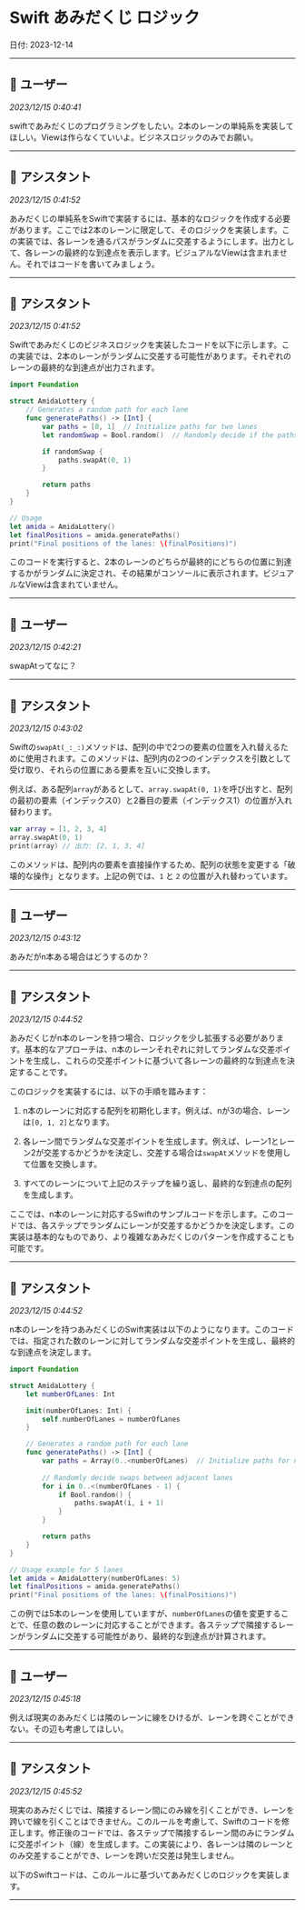 # Swift あみだくじ ロジック

日付: 2023-12-14

---

## 👤 ユーザー
*2023/12/15 0:40:41*

swiftであみだくじのプログラミングをしたい。2本のレーンの単純系を実装してほしい。Viewは作らなくていいよ。ビジネスロジックのみでお願い。

---

## 🤖 アシスタント
*2023/12/15 0:41:52*

あみだくじの単純系をSwiftで実装するには、基本的なロジックを作成する必要があります。ここでは2本のレーンに限定して、そのロジックを実装します。この実装では、各レーンを通るパスがランダムに交差するようにします。出力として、各レーンの最終的な到達点を表示します。ビジュアルなViewは含まれません。それではコードを書いてみましょう。

---

## 🤖 アシスタント
*2023/12/15 0:41:52*

Swiftであみだくじのビジネスロジックを実装したコードを以下に示します。この実装では、2本のレーンがランダムに交差する可能性があります。それぞれのレーンの最終的な到達点が出力されます。

```swift
import Foundation

struct AmidaLottery {
    // Generates a random path for each lane
    func generatePaths() -> [Int] {
        var paths = [0, 1]  // Initialize paths for two lanes
        let randomSwap = Bool.random()  // Randomly decide if the paths should swap

        if randomSwap {
            paths.swapAt(0, 1)
        }

        return paths
    }
}

// Usage
let amida = AmidaLottery()
let finalPositions = amida.generatePaths()
print("Final positions of the lanes: \(finalPositions)")
```

このコードを実行すると、2本のレーンのどちらが最終的にどちらの位置に到達するかがランダムに決定され、その結果がコンソールに表示されます。ビジュアルなViewは含まれていません。

---

## 👤 ユーザー
*2023/12/15 0:42:21*

swapAtってなに？

---

## 🤖 アシスタント
*2023/12/15 0:43:02*

Swiftの`swapAt(_:_:)`メソッドは、配列の中で2つの要素の位置を入れ替えるために使用されます。このメソッドは、配列内の2つのインデックスを引数として受け取り、それらの位置にある要素を互いに交換します。

例えば、ある配列`array`があるとして、`array.swapAt(0, 1)`を呼び出すと、配列の最初の要素（インデックス0）と2番目の要素（インデックス1）の位置が入れ替わります。

```swift
var array = [1, 2, 3, 4]
array.swapAt(0, 1)
print(array) // 出力: [2, 1, 3, 4]
```

このメソッドは、配列内の要素を直接操作するため、配列の状態を変更する「破壊的な操作」となります。上記の例では、`1` と `2` の位置が入れ替わっています。

---

## 👤 ユーザー
*2023/12/15 0:43:12*

あみだがn本ある場合はどうするのか？

---

## 🤖 アシスタント
*2023/12/15 0:44:52*

あみだくじがn本のレーンを持つ場合、ロジックを少し拡張する必要があります。基本的なアプローチは、n本のレーンそれぞれに対してランダムな交差ポイントを生成し、これらの交差ポイントに基づいて各レーンの最終的な到達点を決定することです。

このロジックを実装するには、以下の手順を踏みます：

1. n本のレーンに対応する配列を初期化します。例えば、nが3の場合、レーンは`[0, 1, 2]`となります。

2. 各レーン間でランダムな交差ポイントを生成します。例えば、レーン1とレーン2が交差するかどうかを決定し、交差する場合は`swapAt`メソッドを使用して位置を交換します。

3. すべてのレーンについて上記のステップを繰り返し、最終的な到達点の配列を生成します。

ここでは、n本のレーンに対応するSwiftのサンプルコードを示します。このコードでは、各ステップでランダムにレーンが交差するかどうかを決定します。この実装は基本的なものであり、より複雑なあみだくじのパターンを作成することも可能です。

---

## 🤖 アシスタント
*2023/12/15 0:44:52*

n本のレーンを持つあみだくじのSwift実装は以下のようになります。このコードでは、指定された数のレーンに対してランダムな交差ポイントを生成し、最終的な到達点を決定します。

```swift
import Foundation

struct AmidaLottery {
    let numberOfLanes: Int

    init(numberOfLanes: Int) {
        self.numberOfLanes = numberOfLanes
    }

    // Generates a random path for each lane
    func generatePaths() -> [Int] {
        var paths = Array(0..<numberOfLanes)  // Initialize paths for n lanes
        
        // Randomly decide swaps between adjacent lanes
        for i in 0..<(numberOfLanes - 1) {
            if Bool.random() {
                paths.swapAt(i, i + 1)
            }
        }

        return paths
    }
}

// Usage example for 5 lanes
let amida = AmidaLottery(numberOfLanes: 5)
let finalPositions = amida.generatePaths()
print("Final positions of the lanes: \(finalPositions)")
```

この例では5本のレーンを使用していますが、`numberOfLanes`の値を変更することで、任意の数のレーンに対応することができます。各ステップで隣接するレーンがランダムに交差する可能性があり、最終的な到達点が計算されます。

---

## 👤 ユーザー
*2023/12/15 0:45:18*

例えば現実のあみだくじは隣のレーンに線をひけるが、レーンを跨ぐことができない。その辺も考慮してほしい。

---

## 🤖 アシスタント
*2023/12/15 0:45:52*

現実のあみだくじでは、隣接するレーン間にのみ線を引くことができ、レーンを跨いで線を引くことはできません。このルールを考慮して、Swiftのコードを修正します。修正後のコードでは、各ステップで隣接するレーン間のみにランダムに交差ポイント（線）を生成します。この実装により、各レーンは隣のレーンとのみ交差することができ、レーンを跨いだ交差は発生しません。

以下のSwiftコードは、このルールに基づいてあみだくじのロジックを実装します。

---
